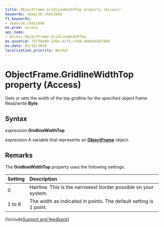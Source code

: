 ```yaml
---
title: ObjectFrame.GridlineWidthTop property (Access)
keywords: vbaac10.chm11648
f1_keywords:
- vbaac10.chm11648
ms.prod: access
api_name:
- Access.ObjectFrame.GridlineWidthTop
ms.assetid: 72f30e89-326e-ecf3-cf48-eb0a4e56f60d
ms.date: 02/16/2019
localization_priority: Normal
---
```



# ObjectFrame.GridlineWidthTop property (Access)

Gets or sets the width of the top gridline for the specified object frame. Read/write **Byte**.


## Syntax

_expression_.**GridlineWidthTop**

_expression_ A variable that represents an **[ObjectFrame](Access.ObjectFrame.md)** object.


## Remarks

The **GridlineWidthTop** property uses the following settings.

|Setting|Description|
|:-----|:-----|
|0| Hairline. This is the narrowest border possible on your system.|
|1 to 6|The width as indicated in points. The default setting is 1 point.|



[!include[Support and feedback](~/includes/feedback-boilerplate.md)]